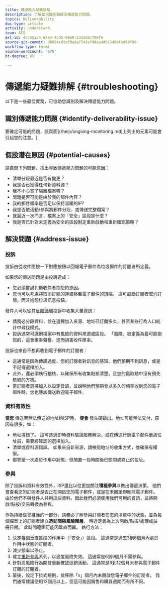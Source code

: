 ```yaml
---
title: 傳遞能力疑難排解
description: 了解如何識別和解決傳遞能力問題。
topics: Deliverability
doc-type: article
activity: understand
team: ACS
exl-id: 4cc85124-e7e4-4cd5-99a9-23d2d8cf08fe
source-git-commit: d6094cd2ef0a8a7741e7d8aa4db15499fad08f90
workflow-type: tm+mt
source-wordcount: '670'
ht-degree: 0%

---
```


# 傳遞能力疑難排解 {#troubleshooting}

以下是一些最佳實務，可協助您識別及解決傳遞能力問題。

## 識別傳遞能力問題 {#identify-deliverability-issue}

要確定可能的問題，該頁面](/help/ongoing-monitoring.md)上列出的元素可能會引起您的注意。[

<!--
Mailing or campaign metrics: unsubscribe, abuse complaint and/or bounce rates are higher than usual.
Subscriber activity: opens, clicks and/or transactions are lower than usual.
Seed accounts show filtered or non-delivered mailings.
-->

## 假設潛在原因 {#potential-causes}

請自問下列問題，找出導致傳遞能力問題的可能原因：

* 清單分段最近是否有變更？
* 我是否已獲得任何新資料源？
* 我不小心寄了隔離檔案嗎？
* 問題是否可能是由於我的郵件內容？
* 我的郵件頻率是否足以保持溫暖的IP?
* 我是否依活動/參與將郵件分段，或傳送完整檔案？
* 就最近一次而言，檔案上的「安全」區段是什麼？
* 我是否已針對未定義為安全的區段制定重新啟動和重新確認策略？

## 解決問題 {#address-issue}

### 投訴

[](/help/metrics/complaints.md) 投訴由從收件匣按一下對應按鈕以回報電子郵件為垃圾郵件的訂閱者所定義。

如果您的傳送問題是由投訴造成：
* 您必須嘗試判斷收件者抱怨的原因。
* 您也可以考慮將取消訂閱的連結移至電子郵件的頂端。 這可鼓勵訂閱者取消訂閱，而非抱怨垃圾訊息按鈕。

發件人可以從其[反饋循環](/help/transition-process/infrastructure.md#feedback-loops)投訴中收集大量資訊：
* 請務必分段資料，並在選擇加入來源、地址已訂閱多久，甚至某些行為人口統計中尋找模式。
* 投訴通常可識別檔案中有風險的資料來源或區段。 「風險」被定義為最可能抱怨的，這會損害聲譽，進而損害收件匣率。

投訴也來自不想再收到電子郵件的訂閱者：
* 這通常是因為傳訊過度、您的訂閱者對訊息的感知、他們預期不到訊息，或是不記得選擇加入。
* 此外，還必須執行稽核，以確保所有收集點都清楚，且您的贏取點中沒有預先核取的方塊。
* 當訂閱者選擇加入以設定音調，並說明他們預期會以多久的頻率收到您的電子郵件時，您也應該傳送歡迎電子郵件。

### 資料有效性

**當您** 傳送至無法傳送的地址給ISP時， **便會** 發生硬跳出。地址可能無法交付，原因有很多，如：
* 地址拼錯了。 這可透過即時資料驗證服務解決，或在傳送行銷電子郵件至該位址前，需要經確認的選擇加入。
* 清單或資料源錯誤。 如果來自新來源，請檢閱地址的收集方式，並確保有權限。
* 郵寄至一次處於作用中狀態，但閒置一段時間後已關閉或終止的位址。

### 參與

除了投訴和資料有效性外，ISP還比以往更加關注&#x200B;**積極參與**&#x200B;以做出傳遞決策。 他們會查看您的訂閱者是否正在開啟您的電子郵件，或是在未閱讀即刪除電子郵件。 由於他們不與發件人共用這些資料，因此我們必須使用我們可用的資訊，並將開啟/點按/交易轉換為參與。

作為持續信譽維護的一部分，請務必了解參與訂閱者在您的清單中的狀態，並為每個檔案上的訂閱者建立&#x200B;**造訪間隔風險階層**。 時近定義為上次開啟/點按/處理或註冊日期。 此時間範圍可能因垂直而異。 執行方法：

1. 決定每個垂直區段的作用中（「安全」）區段。 這通常是過去3到6個月內處於作用中狀態的訂閱者。
1. 減少頻率以停止。
1. 建立[重新參與](/help/additional-resources/re-engagement.md)系列，以適度風險失效。 這通常是6到9個月不需參與。
1. 針對高風險行為開發重新確認促銷活動。 這通常是9到12個月未參與電子郵件訂閱的訂閱者。
1. 最後，設定下拉式規則，並移除「x」個月內未開啟您電子郵件的訂閱者。 我們通常建議使用12個月以上，但這可能因銷售和購買週期而有所不同。
